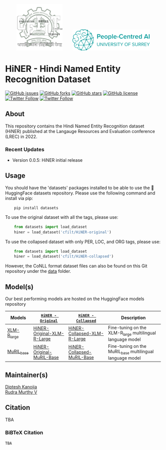 <p align="center"><img src="cfilt-dark-vec.png" alt="Computation for Indian Language Technology Logo" width="150" height="150"/>&nbsp;&nbsp;&nbsp;&nbsp;&nbsp;&nbsp;&nbsp;&nbsp;<img src="aisurrey.svg" alt="Computation for Indian Language Technology Logo" width="250"/></p>

# HiNER - Hindi Named Entity Recognition Dataset

[![GitHub issues](https://img.shields.io/github/issues/cfiltnlp/HiNER?style=flat-square)](https://github.com/cfiltnlp/HiNER/issues)
[![GitHub forks](https://img.shields.io/github/forks/cfiltnlp/HiNER?style=flat-square)](https://github.com/cfiltnlp/HiNER/network)
[![GitHub stars](https://img.shields.io/github/stars/cfiltnlp/HiNER?style=flat-square)](https://github.com/cfiltnlp/HiNER/stargazers)
[![GitHub license](https://img.shields.io/github/license/cfiltnlp/HiNER?style=flat-square)](https://github.com/cfiltnlp/HiNER/blob/main/LICENSE)
[![Twitter Follow](https://img.shields.io/twitter/follow/cfiltnlp?color=1DA1F2&logo=twitter&style=flat-square)](https://twitter.com/cfiltnlp)
[![Twitter Follow](https://img.shields.io/twitter/follow/PeopleCentredAI?color=1DA1F2&logo=twitter&style=flat-square)](https://twitter.com/PeopleCentredAI)

## About

This repository contains the Hindi Named Entity Recognition dataset (HiNER) published at the Langauge Resources and Evaluation conference (LREC) in 2022. 

### Recent Updates
* Version 0.0.5: HiNER initial release

## Usage

You should have the 'datasets' packages installed to be able to use the :rocket: HuggingFace datasets repository. Please use the following command and install via pip:

```code
    pip install datasets
```

To use the original dataset with all the tags, please use:<br/>

```python
    from datasets import load_dataset
    hiner = load_dataset('cfilt/HiNER-original')
```

To use the collapsed dataset with only PER, LOC, and ORG tags, please use:<br/>

```python
    from datasets import load_dataset
    hiner = load_dataset('cfilt/HiNER-collapsed')
```
However, the CoNLL format dataset files can also be found on this Git repository under the [data](data/) folder.

## Model(s)

Our best performing models are hosted on the HuggingFace models repository

| Models | [`HiNER - Original`](https://huggingface.co/datasets/cfilt/HiNER-original) | [`HiNER - Collapsed`](https://huggingface.co/datasets/cfilt/HiNER-collapsed) | Description |
| --- | --- | --- | --- |
| [XLM-R<sub>large</sub>](https://huggingface.co/xlm-roberta-large) | [HiNER-Original-XLM-R-Large](https://huggingface.co/cfilt/HiNER-original-xlm-roberta-large)  | [HiNER-Collapsed-XLM-R-Large](https://huggingface.co/cfilt/HiNER-collapsed-xlm-roberta-large) | Fine-tuning on the XLM-R<sub>large</sub> multilingual language model |
| [MuRIL<sub>base</sub>](https://huggingface.co/google/muril-base-cased) | [HiNER-Original-MuRIL-Base](https://huggingface.co/cfilt/HiNER-original-muril-base-cased) | [HiNER-Collapsed-MuRIL-Base](https://huggingface.co/cfilt/HiNER-collapsed-muril-base-cased) | Fine-tuning on the MuRIL<sub>base</sub> multilingual language model |


## Maintainer(s)

[Diptesh Kanojia](https://dipteshkanojia.github.io)<br/>
[Rudra Murthy V](https://murthyrudra.github.io/)<br/>

## Citation

TBA

### BiBTeX Citation
```latex
TBA
```

